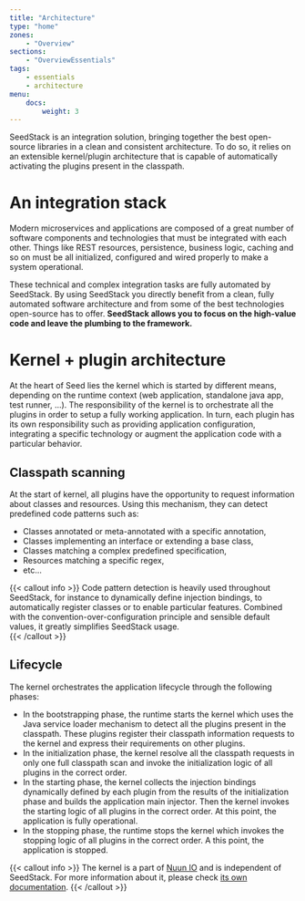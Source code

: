 ```yaml
---
title: "Architecture"
type: "home"
zones:
    - "Overview"
sections:
    - "OverviewEssentials"
tags:
    - essentials
    - architecture
menu:
    docs:
        weight: 3
---
```


SeedStack is an integration solution, bringing together the best open-source libraries in a clean and consistent 
architecture. To do so, it relies on an extensible kernel/plugin architecture that is capable of automatically activating
the plugins present in the classpath.

# An integration stack

Modern microservices and applications are composed of a great number of software components and technologies that must
be integrated with each other. Things like REST resources, persistence, business logic, caching and so on must 
be all initialized, configured and wired properly to make a system operational.

These technical and complex integration tasks are fully automated by SeedStack. By using SeedStack you directly benefit
from a clean, fully automated software architecture and from some of the best technologies open-source has to offer. **SeedStack 
allows you to focus on the high-value code and leave the plumbing to the framework.**

# Kernel + plugin architecture

At the heart of Seed lies the kernel which is started by different means, depending on the runtime context (web 
application, standalone java app, test runner, ...). The responsibility of the kernel is to orchestrate all the plugins 
in order to setup a fully working application. In turn, each plugin has its own responsibility such as providing 
application configuration, integrating a specific technology or augment the application code with a particular behavior.

## Classpath scanning

At the start of kernel, all plugins have the opportunity to request information about classes and resources. Using this
mechanism, they can detect predefined code patterns such as:
 
* Classes annotated or meta-annotated with a specific annotation,
* Classes implementing an interface or extending a base class,
* Classes matching a complex predefined specification, 
* Resources matching a specific regex,
* etc...

{{< callout info >}}
Code pattern detection is heavily used throughout SeedStack, for instance to dynamically define injection bindings, to 
automatically register classes or to enable particular features. Combined with the convention-over-configuration principle
and sensible default values, it greatly simplifies SeedStack usage.    
{{< /callout >}}

## Lifecycle

The kernel orchestrates the application lifecycle through the following phases:

* In the bootstrapping phase, the runtime starts the kernel which uses the Java service loader mechanism to detect all 
the plugins present in the classpath. These plugins register their classpath information requests to the kernel and express 
their requirements on other plugins.
* In the initialization phase, the kernel resolve all the classpath requests in only one full classpath scan and invoke 
the initialization logic of all plugins in the correct order.
* In the starting phase, the kernel collects the injection bindings dynamically defined by each plugin from the results of the 
initialization phase and builds the application main injector. Then the kernel invokes the starting logic of all plugins 
in the correct order. At this point, the application is fully operational.
* In the stopping phase, the runtime stops the kernel which invokes the stopping logic of all plugins in the correct 
order. A this point, the application is stopped.

{{< callout info >}}
The kernel is a part of [Nuun IO](https://github.com/nuun-io) and is independent of SeedStack. For more information
about it, please check [its own documentation](https://github.com/nuun-io/kernel/wiki).
{{< /callout >}}
